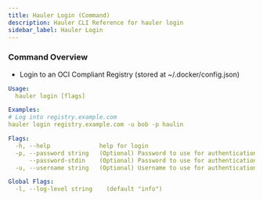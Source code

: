 ```yaml
---
title: Hauler Login (Command)
description: Hauler CLI Reference for hauler login
sidebar_label: Hauler Login
---
```


### Command Overview

* Login to an OCI Compliant Registry (stored at ~/.docker/config.json)

```yaml
Usage:
  hauler login [flags]

Examples:
# Log into registry.example.com
hauler login registry.example.com -u bob -p haulin

Flags:
  -h, --help              help for login
  -p, --password string   (Optional) Password to use for authentication
      --password-stdin    (Optional) Password to use for authentication (from stdin)
  -u, --username string   (Optional) Username to use for authentication

Global Flags:
  -l, --log-level string    (default "info")
```

